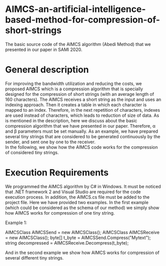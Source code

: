 # AIMCS-an-artificial-intelligence-based-method-for-compression-of-short-strings
The basic source code of the AIMCS algorithm (Abedi Method) that we presented in our paper in SAMI 2020.

# General description

For improving the bandwidth utilization and reducing the costs, we proposed AIMCS which is a compression algorithm that is specially designed for the compression of short strings (with an average length of 160 characters). The AIMCS receives a short string as the input and uses an indexing approach. Then it creates a table in which each character is mapped to an index. Therefore, in the next repetition of characters, indexes are used instead of characters, which leads to reduction of size of data. 
As is mentioned in the description, here we discuss about the basic compression algorithm that we have presented in our paper. Therefore, α and β parameters must be set manually. As an example, we have prepared several tiny strings that are considered to be generated continuously by the sender, and sent one by one to the receiver.   
In the following, we show how the AIMCS code works for the compression of considered tiny strings. 

# Execution Requirements
We programmed the AIMCS algorithm by C# in Windows. It must be noticed that .NET framework 2 and Visual Studio are required for the code execution process. In addition, the AIMCS.cs file must be added to the project file. Here we have provided two examples. In the first example (which could be considered as the schema of our method) we simply show how AIMCS works for compression of one tiny string.

Example 1:

AIMCSClass AIMCSSend = new AIMCSClass();
AIMCSClass AIMCSReceive = new AIMCSClass();
byte[] t_byte = AIMCSSend.Compress("Mytext");
string decompressed = AIMCSReceive.Decompress(t_byte);

And in the second example we show how AIMCS works for compression of several different tiny strings. 

